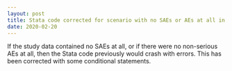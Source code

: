 ```yaml
---
layout: post
title: Stata code corrected for scenario with no SAEs or AEs at all in a study.
date: 2020-02-20
---
```


If the study data contained no SAEs at all, or if there were no non-serious AEs at all,
then the Stata code previously would crash with errors. This has been corrected with
some conditional statements.
